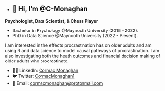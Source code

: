 - ## 👋 Hi, I’m @C-Monaghan

**Psychologist, Data Scientist, & Chess Player**

- Bachelor in Psychology @Maynooth University (2018 - 2022).
- PhD in Data Science @Maynooth University (2022 - Present). 

I am interested in the effects procrastination has on older adults and am using R and data science to model causal pathways of procrastination. I am also investigating both the heath outcomes and financial decision making of older adults who procrastinate.

- 🧑‍💼 LinkedIn: [Cormac Monaghan](https://www.linkedin.com/in/cormac-monaghan-300ab01a5)
- 🐦 Twitter: [CormacMonaghan1](https://twitter.com/CormacMonaghan1?t=ga6EGvuwN1onP-q-q5tARA&s=09)
- 📧 Email: 
cormacmonaghan@protonmail.com


<!---
C-Monaghan/C-Monaghan is a ✨ special ✨ repository because its `README.md` (this file) appears on your GitHub profile.
You can click the Preview link to take a look at your changes.
--->
